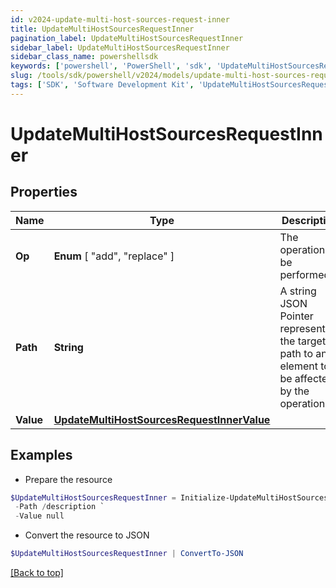 ```yaml
---
id: v2024-update-multi-host-sources-request-inner
title: UpdateMultiHostSourcesRequestInner
pagination_label: UpdateMultiHostSourcesRequestInner
sidebar_label: UpdateMultiHostSourcesRequestInner
sidebar_class_name: powershellsdk
keywords: ['powershell', 'PowerShell', 'sdk', 'UpdateMultiHostSourcesRequestInner', 'V2024UpdateMultiHostSourcesRequestInner'] 
slug: /tools/sdk/powershell/v2024/models/update-multi-host-sources-request-inner
tags: ['SDK', 'Software Development Kit', 'UpdateMultiHostSourcesRequestInner', 'V2024UpdateMultiHostSourcesRequestInner']
---
```



# UpdateMultiHostSourcesRequestInner

## Properties

Name | Type | Description | Notes
------------ | ------------- | ------------- | -------------
**Op** |  **Enum** [  "add",    "replace" ] | The operation to be performed | [required]
**Path** | **String** | A string JSON Pointer representing the target path to an element to be affected by the operation | [required]
**Value** | [**UpdateMultiHostSourcesRequestInnerValue**](update-multi-host-sources-request-inner-value) |  | [optional] 

## Examples

- Prepare the resource
```powershell
$UpdateMultiHostSourcesRequestInner = Initialize-UpdateMultiHostSourcesRequestInner  -Op replace `
 -Path /description `
 -Value null
```

- Convert the resource to JSON
```powershell
$UpdateMultiHostSourcesRequestInner | ConvertTo-JSON
```


[[Back to top]](#) 

